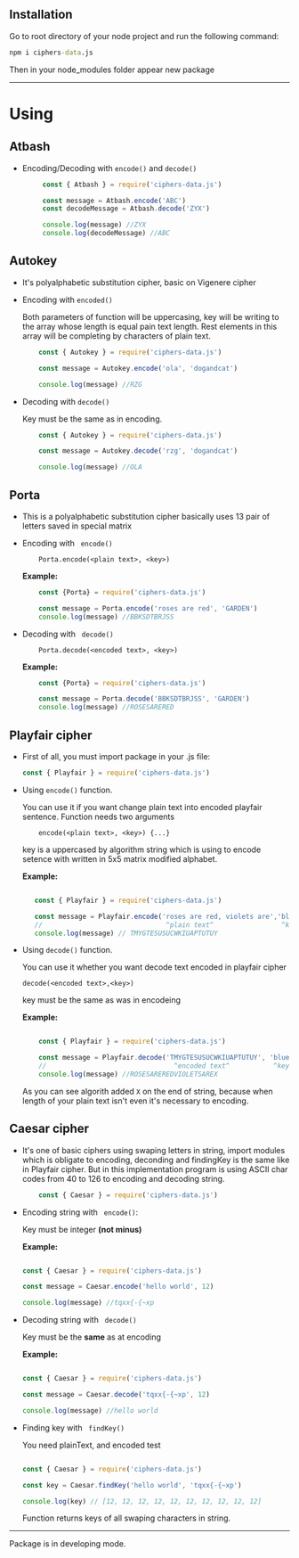 ## Installation

Go to root directory of your node project and run the following command:
```cmd
npm i ciphers-data.js
```

Then in your node_modules folder appear new package

---
# Using

## Atbash

* Encoding/Decoding with ```encode()``` and ```decode()```

    ```js
         const { Atbash } = require('ciphers-data.js')

         const message = Atbash.encode('ABC')
         const decodeMessage = Atbash.decode('ZYX')

         console.log(message) //ZYX
         console.log(decodeMessage) //ABC
    ```

## Autokey

* It's polyalphabetic substitution cipher, basic on Vigenere cipher

* Encoding with ```encoded()```

    Both parameters of function will be uppercasing, key will be writing to the array whose length is equal pain text length. Rest elements in this array will be completing by characters of plain text.
    ```js
        const { Autokey } = require('ciphers-data.js')

        const message = Autokey.encode('ola', 'dogandcat')

        console.log(message) //RZG
    ```
* Decoding with ```decode()```

    Key must be the same as in encoding.

    ```js
        const { Autokey } = require('ciphers-data.js')

        const message = Autokey.decode('rzg', 'dogandcat')

        console.log(message) //OLA

    ```

## Porta

* This is a polyalphabetic substitution cipher basically uses 13 pair of letters saved in special matrix

* Encoding with ``` encode()```

    ```
        Porta.encode(<plain text>, <key>)
    ```

    **Example:**
    ```js
        const {Porta} = require('ciphers-data.js')

        const message = Porta.encode('roses are red', 'GARDEN')
        console.log(message) //BBKSDTBRJSS
    ```
* Decoding with ``` decode()```

    ```
        Porta.decode(<encoded text>, <key>)
    ```

     **Example:**
    ```js
        const {Porta} = require('ciphers-data.js')

        const message = Porta.decode('BBKSDTBRJSS', 'GARDEN')
        console.log(message) //ROSESARERED
    ```
## Playfair cipher

* First of all, you must import package in your .js file:
    ```js
    const { Playfair } = require('ciphers-data.js')
    ```
* Using ```encode()``` function.

    You can use it if you want change plain text into encoded playfair sentence. Function needs two arguments 
    ``` 
        encode(<plain text>, <key>) {...}
    ```
    key is a uppercased by algorithm string which is using to encode setence with written in 5x5 matrix modified alphabet.

    **Example:**
     ```js

        const { Playfair } = require('ciphers-data.js')

        const message = Playfair.encode('roses are red, violets are','blue')
        //                               ^plain text^                 ^key^
        console.log(message) // TMYGTESUSUCWKIUAPTUTUY

     ```

* Using ```decode()``` function.

    You can use it whether you want decode text encoded in playfair cipher
    ```
    decode(<encoded text>,<key>)
    ```
    key must be the same as was in encodeing

    **Example:**
    ```js

        const { Playfair } = require('ciphers-data.js')

        const message = Playfair.decode('TMYGTESUSUCWKIUAPTUTUY', 'blue')
        //                                ^encoded text^           ^key^
        console.log(message) //ROSESAREREDVIOLETSAREX

    ```
    As you can see algorith added ```X``` on the end of string, because when length of your plain text isn't even it's necessary to encoding.


## Caesar cipher

* It's one of basic ciphers using swaping letters in string, import modules which is obligate to encoding, deconding and findingKey is the same like in Playfair cipher.
But in this implementation program is using ASCII char codes from 40 to 126 to encoding and decoding string.

    ```js
        const { Caesar } = require('ciphers-data.js')
    ```

* Encoding string with ``` encode()```:

    Key must be integer **(not minus)**

    **Example:**
    ```js

    const { Caesar } = require('ciphers-data.js')

    const message = Caesar.encode('hello world', 12)

    console.log(message) //tqxx{-{~xp

    ```
* Decoding string with ``` decode()```

    Key must be the **same** as at encoding

    **Example:**
    ```js

    const { Caesar } = require('ciphers-data.js')

    const message = Caesar.decode('tqxx{-{~xp', 12)

    console.log(message) //hello world

    ```

* Finding key with ``` findKey()```

    You need plainText, and encoded test

    ```js

    const { Caesar } = require('ciphers-data.js')

    const key = Caesar.findKey('hello world', 'tqxx{-{~xp')

    console.log(key) // [12, 12, 12, 12, 12, 12, 12, 12, 12, 12]

    ```
    Function returns keys of all swaping characters in string.






---

Package is in developing mode.
